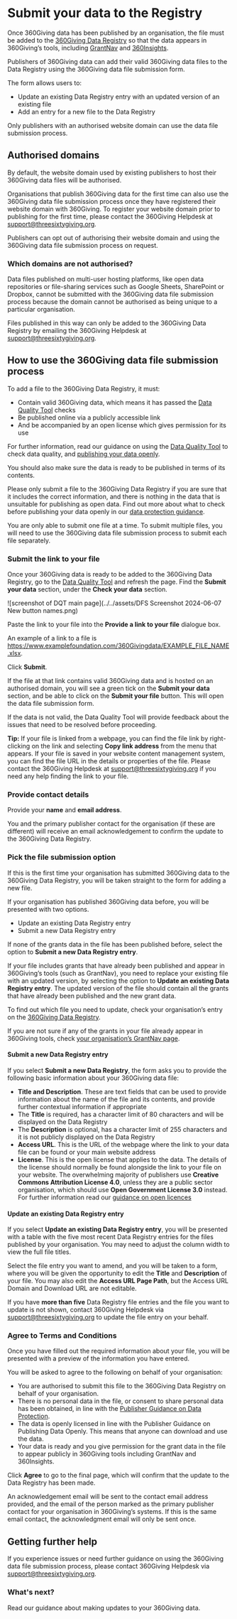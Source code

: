 # Submit your data to the Registry
Once 360Giving data has been published by an organisation, the file must be added to the <a href="https://data.threesixtygiving.org/" target="_blank">360Giving Data Registry</a> so that the data appears in 360Giving’s tools, including <a href="https://grantnav.threesixtygiving.org" target="_blank">GrantNav</a> and <a href="https://insights.threesixtygiving.org" target="_blank">360Insights</a>.

Publishers of 360Giving data can add their valid 360Giving data files to the Data Registry using the 360Giving data file submission form. 

The form allows users to:
- Update an existing Data Registry entry with an updated version of an existing file
- Add an entry for a new file to the Data Registry

Only publishers with an authorised website domain can use the data file submission process.

## Authorised domains
By default, the website domain used by existing publishers to host their 360Giving data files will be authorised.

Organisations that publish 360Giving data for the first time can also use the 360Giving data file submission process once they have registered their website domain with 360Giving. To register your website domain prior to publishing for the first time, please contact the 360Giving Helpdesk at <support@threesixtygiving.org>.

Publishers can opt out of authorising their website domain and using the 360Giving data file submission process on request.

### Which domains are not authorised?
Data files published on multi-user hosting platforms, like open data repositories or file-sharing services such as Google Sheets, SharePoint or Dropbox, cannot be submitted with the 360Giving data file submission process because the domain cannot be authorised as being unique to a particular organisation. 

Files published in this way can only be added to the 360Giving Data Registry by emailing the 360Giving Helpdesk at <support@threesixtygiving.org>.

## How to use the 360Giving data file submission process
To add a file to the 360Giving Data Registry, it must:
- Contain valid 360Giving data, which means it has passed the <a href="https://dataquality.threesixtygiving.org/" target="_blank">Data Quality Tool</a> checks
- Be published online via a publicly accessible link
- And be accompanied by an open license which gives permission for its use

For further information, read our guidance on using the [Data Quality Tool](../../guidance/data-quality/) to check data quality, and [publishing your data openly](../../guidance/publish-data-openly/).

You should also make sure the data is ready to be published in terms of its contents. 

Please only submit a file to the 360Giving Data Registry if you are sure that it includes the correct information, and there is nothing in the data that is unsuitable for publishing as open data. Find out more about what to check before publishing your data openly in our [data protection guidance](../../guidance/data-protection/).

You are only able to submit one file at a time. To submit multiple files, you will need to use the 360Giving data file submission process to submit each file separately.

### Submit the link to your file
Once your 360Giving data is ready to be added to the 360Giving Data Registry, go to the [Data Quality Tool](../../guidance/data-quality/) and refresh the page. Find the **Submit your data** section, under the **Check your data** section. 

![screenshot of DQT main page](../../assets/DFS Screenshot 2024-06-07 New button names.png)

Paste the link to your file into the **Provide a link to your file** dialogue box. 

An example of a link to a file is https://www.examplefoundation.com/360Givingdata/EXAMPLE_FILE_NAME.xlsx.

Click **Submit**.

If the file at that link contains valid 360Giving data and is hosted on an authorised domain, you will see a green tick on the **Submit your data** section, and be able to click on the **Submit your file** button. This will open the data file submission form.

If the data is not valid, the Data Quality Tool will provide feedback about the issues that need to be resolved before proceeding. 

**Tip:** If your file is linked from a webpage, you can find the file link by right-clicking on the link and selecting **Copy link address** from the menu that appears. If your file is saved in your website content management system, you can find the file URL in the details or properties of the file. Please contact the 360Giving Helpdesk at <support@threesixtygiving.org> if you need any help finding the link to your file.

### Provide contact details
Provide your **name** and **email address**. 

You and the primary publisher contact for the organisation (if these are different) will receive an email acknowledgement to confirm the update to the 360Giving Data Registry.

### Pick the file submission option
If this is the first time your organisation has submitted 360Giving data to the 360Giving Data Registry, you will be taken straight to the form for adding a new file.

If your organisation has published 360Giving data before, you will be presented with two options.
- Update an existing Data Registry entry
- Submit a new Data Registry entry

If none of the grants data in the file has been published before, select the option to **Submit a new Data Registry entry**.

If your file includes grants that have already been published and appear in 360Giving’s tools (such as GrantNav), you need to replace your existing file with an updated version, by selecting the option to **Update an existing Data Registry entry**. The updated version of the file should contain all the grants that have already been published and the new grant data.

To find out which file you need to update, check your organisation’s entry on the <a href="https://data.threesixtygiving.org/" target="_blank">360Giving Data Registry</a>.

If you are not sure if any of the grants in your file already appear in 360Giving tools, check <a href="https://grantnav.threesixtygiving.org/funders" target="_blank">your organisation’s GrantNav page</a>.

#### Submit a new Data Registry entry
If you select **Submit a new Data Registry**, the form asks you to provide the following basic information about your 360Giving data file:
- **Title and Description**. These are text fields that can be used to provide information about the name of the file and its contents, and provide further contextual information if appropriate 
- The **Title** is required, has a character limit of 80 characters and will be displayed on the Data Registry
- The **Description** is optional, has a character limit of 255 characters and it is not publicly displayed on the Data Registry
- **Access URL**. This is the URL of the webpage where the link to your data file can be found or your main website address
- **License**. This is the open license that applies to the data. The details of the license should normally be found alongside the link to your file on your website. The overwhelming majority of publishers use **Creative Commons Attribution License 4.0**, unless they are a public sector organisation, which should use **Open Government License 3.0** instead. For further information read our [guidance on open licences](../../guidance/publish-data-openly/)

#### Update an existing Data Registry entry
If you select **Update an existing Data Registry entry**, you will be presented with a table with the five most recent Data Registry entries for the files published by your organisation. You may need to adjust the column width to view the full file titles.

Select the file entry you want to amend, and you will be taken to a form, where you will be given the opportunity to edit the **Title** and **Description** of your file. You may also edit the **Access URL Page Path**, but the Access URL Domain and Download URL are not editable.

If you have **more than five** Data Registry file entries and the file you want to update is not shown, contact 360Giving Helpdesk via <support@threesixtygiving.org> to update the file entry on your behalf.

### Agree to Terms and Conditions
Once you have filled out the required information about your file, you will be presented with a preview of the information you have entered.

You will be asked to agree to the following on behalf of your organisation:
- You are authorised to submit this file to the 360Giving Data Registry on behalf of your organisation.
- There is no personal data in the file, or consent to share personal data has been obtained, in line with the [Publisher Guidance on Data Protection](../../guidance/data-protection/).
- The data is openly licensed in line with the Publisher Guidance on Publishing Data Openly. This means that anyone can download and use the data.
- Your data is ready and you give permission for the grant data in the file to appear publicly in 360Giving tools including GrantNav and 360Insights.

Click **Agree** to go to the final page, which will confirm that the update to the Data Registry has been made.

An acknowledgement email will be sent to the contact email address provided, and the email of the person marked as the primary publisher contact for your organisation in 360Giving’s systems. If this is the same email contact, the acknowledgment email will only be sent once. 

## Getting further help
If you experience issues or need further guidance on using the 360Giving data file submission process, please contact 360Giving Helpdesk via <support@threesixtygiving.org>.

### What's next?
Read our guidance about making updates to your 360Giving data.
